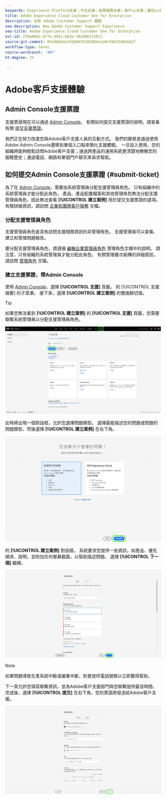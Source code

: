 ```yaml
---
keywords: Experience Platform支援；平台支援；智慧服務支援；客戶ai支援；屬性ai支援；rtcdp支援；提交支援票證；客戶支援
title: Adobe Experience Cloud Customer One for Enterprise
description: 全新 Adobe Customer Support 體驗
seo-description: New Adobe Customer Support Experience
seo-title: Adobe Experience Cloud Customer One for Enterprise
exl-id: 276e0862-6f7e-491e-b63e-10a50b7238c2
source-git-commit: 0544bb44afd2b60f6203084e3a0c5943248e562f
workflow-type: tm+mt
source-wordcount: '487'
ht-degree: 2%

---
```


# Adobe客戶支援體驗

## Admin Console支援票證

支援票證現在可以通過 [Admin Console](https://adminconsole.adobe.com/)。 有關如何提交支援票證的說明，請查看有關 [提交支援票證](#submit-ticket)。

我們正在努力改進您與Adobe客戶支援人員的互動方式。 我們的願景是通過使用Adobe Admin Console遷移到單個入口點來簡化支援體驗。 一旦投入使用，您的組織將能夠輕鬆訪問Adobe客戶支援；通過跨產品的通用系統更清楚地瞭解您的服務歷史；通過電話、網路和單個門戶聊天來尋求幫助。

## 如何提交Admin Console支援票證 {#submit-ticket}

為了在 [Admin Console](https://adminconsole.adobe.com/)，需要由系統管理員分配支援管理員角色。 只有組織中的系統管理員才能分配此角色。 產品、產品配置檔案和其他管理角色無法分配支援管理員角色，因此無法查看 **[!UICONTROL 建立案例]** 用於提交支援票證的選項。 有關詳細資訊，請訪問 [企業和團隊客戶服務](customer-care.md) 文檔。

### 分配支援管理員角色

支援管理員角色是具有訪問支援相關資訊的非管理角色。 支援管理員可以查看、建立和管理問題報告。

要分配支援管理員角色，請遵循 [編輯企業管理員角色](admin-roles.md#add-enterprise-role) 管理角色文檔中的說明。 請注意，只有組織的系統管理員才能分配此角色。 有關管理層次結構的詳細資訊，請訪問 [管理角色](admin-roles.md) 文檔。

### 建立支援票證，帶Admin Console

使用 [Admin Console](https://adminconsole.adobe.com/)，選擇 **[!UICONTROL 支援]** 頁籤。 的 [!UICONTROL 支援摘要] 的子菜單。 接下來，選擇 **[!UICONTROL 建立案例]** 的雙曲餘切值。

>[!TIP]
>
> 如果您無法看到 **[!UICONTROL 建立案例]** 的 **[!UICONTROL 支援]** 頁籤，您需要聯繫系統管理員以分配支援管理員角色。

![Admin Console支援頁籤](./assets/Support.png)

此時將出現一個對話框，允許您選擇問題類型。 選擇最能描述您的問題或問題的問題類型，然後選擇 **[!UICONTROL 建立案例]** 在右下角。

![選擇問題](./assets/select-case-type.png)

的 **[!UICONTROL 建立案例]** 對話框。 系統要求您提供一些資訊，如產品、優先順序、說明，並附加任何螢幕截圖，以幫助描述問題。 選擇 **[!UICONTROL 下一個]** 繼續。

![建立案例](./assets/create_case.png)

>[!NOTE]
>
> 如果問題導致生產系統中斷或嚴重中斷，則會提供電話號碼以立即獲得幫助。

下一頁允許您填寫聯繫資訊，並為Adobe客戶支援部門與您聯繫提供最佳時間。 完成後，選擇 **[!UICONTROL 提交]** 在右下角，您的票證將發送給Adobe客戶支援。

![提交票證](./assets/submit_case.png)

<!--

## What About the Legacy Systems?

New Tickets/Cases will no longer be able to be submitted in legacy systems as of May 11th.  The [Admin Console](https://adminconsole.adobe.com/) will be used to submit new tickets/cases.

### Existing Tickets/Cases

* Between May 11th and May 20th the legacy systems will remain available to work existing tickets/cases to completion.
* Beginning May 20th the support team will migrate remaining open cases from the legacy systems to the new support experience.  You will receive an email notification regarding how to contact support to continue to work these cases.
-->
